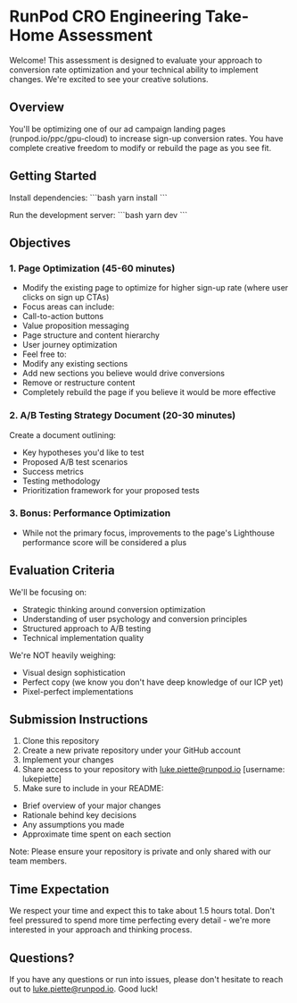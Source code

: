 # RunPod CRO Engineering Take-Home Assessment

Welcome! This assessment is designed to evaluate your approach to conversion rate optimization and your technical ability to implement changes. We're excited to see your creative solutions.

## Overview

You'll be optimizing one of our ad campaign landing pages (runpod.io/ppc/gpu-cloud) to increase sign-up conversion rates. You have complete creative freedom to modify or rebuild the page as you see fit.

## Getting Started

Install dependencies:
\```bash
yarn install
\```

Run the development server:
\```bash
yarn dev
\```

## Objectives

### 1. Page Optimization (45-60 minutes)
- Modify the existing page to optimize for higher sign-up rate (where user clicks on sign up CTAs)
- Focus areas can include:
 - Call-to-action buttons
 - Value proposition messaging
 - Page structure and content hierarchy
 - User journey optimization
- Feel free to:
 - Modify any existing sections
 - Add new sections you believe would drive conversions
 - Remove or restructure content
 - Completely rebuild the page if you believe it would be more effective

### 2. A/B Testing Strategy Document (20-30 minutes)
Create a document outlining:
- Key hypotheses you'd like to test
- Proposed A/B test scenarios  
- Success metrics
- Testing methodology
- Prioritization framework for your proposed tests

### 3. Bonus: Performance Optimization
- While not the primary focus, improvements to the page's Lighthouse performance score will be considered a plus

## Evaluation Criteria

We'll be focusing on:
- Strategic thinking around conversion optimization
- Understanding of user psychology and conversion principles
- Structured approach to A/B testing
- Technical implementation quality

We're NOT heavily weighing:
- Visual design sophistication
- Perfect copy (we know you don't have deep knowledge of our ICP yet)
- Pixel-perfect implementations

## Submission Instructions

1. Clone this repository
2. Create a new private repository under your GitHub account
3. Implement your changes 
4. Share access to your repository with luke.piette@runpod.io [username: lukepiette]
5. Make sure to include in your README:
  - Brief overview of your major changes
  - Rationale behind key decisions
  - Any assumptions you made
  - Approximate time spent on each section

Note: Please ensure your repository is private and only shared with our team members.

## Time Expectation

We respect your time and expect this to take about 1.5 hours total. Don't feel pressured to spend more time perfecting every detail - we're more interested in your approach and thinking process.

## Questions?

If you have any questions or run into issues, please don't hesitate to reach out to luke.piette@runpod.io. Good luck!
